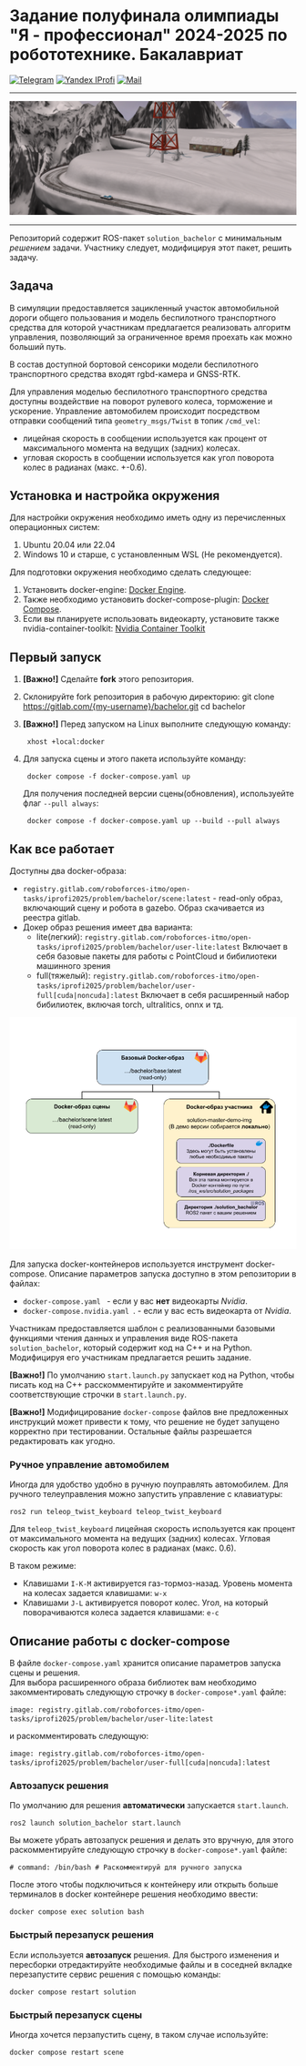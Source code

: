 # Задание полуфинала олимпиады "Я - профессионал" 2024-2025 по робототехнике. Бакалавриат
[![Telegram](https://img.shields.io/badge/Telegram-2CA5E0?style=for-the-badge&logo=telegram&logoColor=white)](https://t.me/iprofirobots)    [![Yandex IProfi](https://img.shields.io/badge/yandex-%23FF0000.svg?&style=for-the-badge&logo=yandex&logoColor=white)](https://yandex.ru/profi/profile/?page=contests)  [![Mail](https://custom-icon-badges.demolab.com/badge/-iprofi.robotics@yandex.ru-red?style=for-the-badge&logo=mention&logoColor=white)](mailto:iprofi.robotics@yandex.ru)


---
![scene pic](docs/figures/scene_view.png)

---

Репозиторий содержит ROS-пакет `solution_bachelor` с минимальным *решением* задачи. Участнику следует, модифицируя этот пакет, решить задачу.

## Задача

В симуляции предоставляется зацикленный участок автомобильной дороги общего пользования и модель беспилотного транспортного средства для которой участникам предлагается реализовать алгоритм управления, позволяющий за ограниченное время проехать как можно больший путь.

В состав доступной бортовой сенсорики модели беспилотного транспортного средства входят rgbd-камера и GNSS-RTK.

Для управления моделью беспилотного транспортного средства доступны воздействие на поворот рулевого колеса, торможение и ускорение. Управление автомобилем происходит посредством отправки сообщений типа `geometry_msgs/Twist` в топик `/cmd_vel`:
- лицейная скорость в сообщении используется как процент от максимального момента на ведущих (задних) колесах. 
- угловая скорость в сообщении используется как угол поворота колес в радианах (макс. +-0.6).



## Установка и настройка окружения
Для настройки окружения необходимо иметь одну из перечисленных операционных систем:
1. Ubuntu 20.04 или 22.04
2. Windows 10 и старше, с установленным WSL (Не рекомендуется).

Для подготовки окружения необходимо сделать следующее:
1. Установить docker-engine: [Docker Engine](https://docs.docker.com/engine/install/ubuntu/).  
2. Также необходимо установить docker-compose-plugin: [Docker Compose](https://docs.docker.com/compose/install/linux/).  
3. Если вы планируете использовать видеокарту, установите также nvidia-container-toolkit: [Nvidia Container Toolkit](https://docs.nvidia.com/datacenter/cloud-native/container-toolkit/install-guide.html)


## Первый запуск
1. **[Важно!]** Сделайте **fork** этого репозитория.
2. Склонируйте fork репозитория в рабочую директорию:
        git clone https://gitlab.com/{my-username}/bachelor.git
        cd bachelor

3. **[Важно!]** Перед запуском на Linux выполните следующую команду:

        xhost +local:docker

4. Для запуска сцены и этого пакета используйте команду:

        docker compose -f docker-compose.yaml up

    Для получения последней версии сцены(обновления), используейте флаг `--pull always`:

        docker compose -f docker-compose.yaml up --build --pull always



## Как все работает
Доступны два docker-образа:

- `registry.gitlab.com/roboforces-itmo/open-tasks/iprofi2025/problem/bachelor/scene:latest` - read-only образ, включающий сцену и робота в gazebo. Образ скачивается из реестра gitlab.
- Докер образ решения имеет два варианта:
    - lite(легкий): `registry.gitlab.com/roboforces-itmo/open-tasks/iprofi2025/problem/bachelor/user-lite:latest`
        Включает в себя базовые пакеты для работы с PointCloud и бибилиотеки машинного зрения 
    - full(тяжелый): `registry.gitlab.com/roboforces-itmo/open-tasks/iprofi2025/problem/bachelor/user-full[cuda|noncuda]:latest`
        Включает в себя расширенный набор бибилиотек, включая torch, ultralitics, onnx и тд.

![Profi scheme](docs/figures/profi-scheme.png)


Для запуска docker-контейнеров используется инструмент docker-compose. Описание параметров запуска доступно в этом репозитории в файлах:

- `docker-compose.yaml ` - если у вас **нет** видеокарты *Nvidia*.
- `docker-compose.nvidia.yaml `. - если у вас есть видеокарта от *Nvidia*.

Участникам предоставляется шаблон с реализованными базовыми функциями чтения данных и управления виде ROS-пакета `solution_bachelor`, который содержит код на C++ и на Python. Модифицируя его участникам предлагается решить задание.

**[Важно!]** По умолчанию `start.launch.py` запускает код на Python, чтобы писать код на C++ расскомментируйте и закомментируйте соответствующие строчки в `start.launch.py`.

**[Важно!]** Модифицирование `docker-compose` файлов вне предложенных инструкций может привести к тому, что решение не будет запущено корректно при тестировании. Остальные файлы разрешается редактировать как угодно.

### Ручное управление автомобилем

Иногда для удобство удобно в ручную поуправлять автомобилем. Для ручного телеуправления можно запустить управление с клавиатуры:
    
    ros2 run teleop_twist_keyboard teleop_twist_keyboard

Для `teleop_twist_keyboard` лицейная скорость используется как процент от максимального момента на ведущих (задних) колесах. Угловая скорость как угол поворота колес в радианах (макс. 0.6).

В таком режиме:
- Клавишами `I-K-M` активируется газ-тормоз-назад. Уровень момента на колесах задается клавишами: `w-x`
- Клавишами `J-L` активируется поворот колес. Угол, на который поворачиваются колеса задается клавишами: `e-c`


## Описание работы с docker-compose

В файле `docker-compose.yaml` хранится описание параметров запуска сцены и решения.  
Для выбора расширенного образа библиотек вам необходимо закомментировать следующую строчку в `docker-compose*.yaml` файле:

    image: registry.gitlab.com/roboforces-itmo/open-tasks/iprofi2025/problem/bachelor/user-lite:latest

и раскомментировать следующую:

    image: registry.gitlab.com/roboforces-itmo/open-tasks/iprofi2025/problem/bachelor/user-full[cuda|noncuda]:latest


### Автозапуск решения
По умолчанию для решения **автоматически** запускается `start.launch`.

    ros2 launch solution_bachelor start.launch

Вы можете убрать автозапуск решения и делать это вручную, для этого раскомментируйте следующую строчку в `docker-compose*.yaml` файле:

    # command: /bin/bash # Раскомментируй для ручного запуска

После этого чтобы подключиться к контейнеру или открыть больше терминалов в docker контейнере решения необходимо ввести:

    docker compose exec solution bash


### Быстрый перезапуск решения
Если используется **автозапуск** решения. Для быстрого изменения и пересборки отредактируйте необходимые файлы и в соседней вкладке перезапустите сервис решения с помощью команды:

    docker compose restart solution

### Быстрый перезапуск сцены
Иногда хочется перзапустить сцену, в таком случае используйте:

    docker compose restart scene
